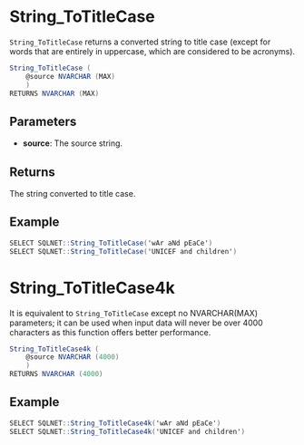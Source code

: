 # String_ToTitleCase

`String_ToTitleCase` returns a converted string to title case (except for words that are entirely in uppercase, which are considered to be acronyms).

```csharp
String_ToTitleCase (
	@source NVARCHAR (MAX)
	)
RETURNS NVARCHAR (MAX)
```

## Parameters

  - **source**: The source string.

## Returns

The string converted to title case.

## Example

```csharp
SELECT SQLNET::String_ToTitleCase('wAr aNd pEaCe')
SELECT SQLNET::String_ToTitleCase('UNICEF and children')
```

# String_ToTitleCase4k

It is equivalent to `String_ToTitleCase` except no NVARCHAR(MAX) parameters; it can be used when input data will never be over 4000 characters as this function offers better performance.

```csharp
String_ToTitleCase4k (
	@source NVARCHAR (4000)
	)
RETURNS NVARCHAR (4000)
```

## Example

```csharp
SELECT SQLNET::String_ToTitleCase4k('wAr aNd pEaCe')
SELECT SQLNET::String_ToTitleCase4k('UNICEF and children')
```